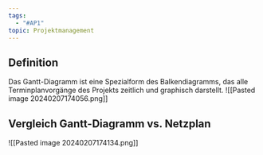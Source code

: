 ```yaml
---
tags:
  - "#AP1"
topic: Projektmanagement
---
```


## Definition
Das Gantt-Diagramm ist eine Spezialform des Balkendiagramms, das alle Terminplanvorgänge des Projekts zeitlich und graphisch darstellt.
![[Pasted image 20240207174056.png]]

## Vergleich Gantt-Diagramm vs. Netzplan
![[Pasted image 20240207174134.png]]
